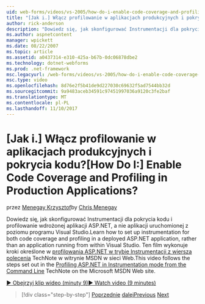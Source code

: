 ```yaml
---
uid: web-forms/videos/vs-2005/how-do-i-enable-code-coverage-and-profiling-in-production-applications
title: "[Jak i.] Włącz profilowanie w aplikacjach produkcyjnych i pokrycia kodu? | Dokumentacja firmy Microsoft"
author: rick-anderson
description: "Dowiedz się, jak skonfigurować Instrumentacji dla pokrycia kodu i profilowanie wdrożonej aplikacji ASP.NET, a nie aplikacji uruchomionej z wewnątrz Vi..."
ms.author: aspnetcontent
manager: wpickett
ms.date: 08/22/2007
ms.topic: article
ms.assetid: a0437314-e310-425a-b67b-0dc06878dbe2
ms.technology: dotnet-webforms
ms.prod: .net-framework
msc.legacyurl: /web-forms/videos/vs-2005/how-do-i-enable-code-coverage-and-profiling-in-production-applications
msc.type: video
ms.openlocfilehash: 8d76e2f5b41de9d227030c69632f5ad7544bb32d
ms.sourcegitcommit: 9a9483aceb34591c97451997036a9120c3fe2baf
ms.translationtype: MT
ms.contentlocale: pl-PL
ms.lasthandoff: 11/10/2017
---
```

<a name="how-do-i-enable-code-coverage-and-profiling-in-production-applications"></a><span data-ttu-id="4e552-104">[Jak i.] Włącz profilowanie w aplikacjach produkcyjnych i pokrycia kodu?</span><span class="sxs-lookup"><span data-stu-id="4e552-104">[How Do I:] Enable Code Coverage and Profiling in Production Applications?</span></span>
====================
<span data-ttu-id="4e552-105">przez [Menegay Krzysztof](https://twitter.com/CMenegay)</span><span class="sxs-lookup"><span data-stu-id="4e552-105">by [Chris Menegay](https://twitter.com/CMenegay)</span></span>

<span data-ttu-id="4e552-106">Dowiedz się, jak skonfigurować Instrumentacji dla pokrycia kodu i profilowanie wdrożonej aplikacji ASP.NET, a nie aplikacji uruchomionej z poziomu programu Visual Studio.</span><span class="sxs-lookup"><span data-stu-id="4e552-106">Learn how to set up instrumentation for both code coverage and profiling in a deployed ASP.NET application, rather than an application running from within Visual Studio.</span></span> <span data-ttu-id="4e552-107">Ten film wykonuje kroki określone w [profilowania ASP.NET w trybie Instrumentacji z wiersza polecenia](https://msdn.microsoft.com/en-us/teamsystem/aa718860.aspx) TechNote w witrynie MSDN w sieci Web.</span><span class="sxs-lookup"><span data-stu-id="4e552-107">This video follows the steps set out in the [Profiling ASP.NET in Instrumentation mode from the Command Line](https://msdn.microsoft.com/en-us/teamsystem/aa718860.aspx) TechNote on the Microsoft MSDN Web site.</span></span>

[<span data-ttu-id="4e552-108">&#9654; Obejrzyj klip wideo (minuty 9)</span><span class="sxs-lookup"><span data-stu-id="4e552-108">&#9654; Watch video (9 minutes)</span></span>](https://channel9.msdn.com/Blogs/ASP-NET-Site-Videos/how-do-i-enable-code-coverage-and-profiling-in-production-applications)

>[!div class="step-by-step"]
<span data-ttu-id="4e552-109">[Poprzednie](how-do-i-run-unit-tests-against-a-deployed-database.md)
[dalej](web-deployment-projects.md)</span><span class="sxs-lookup"><span data-stu-id="4e552-109">[Previous](how-do-i-run-unit-tests-against-a-deployed-database.md)
[Next](web-deployment-projects.md)</span></span>
